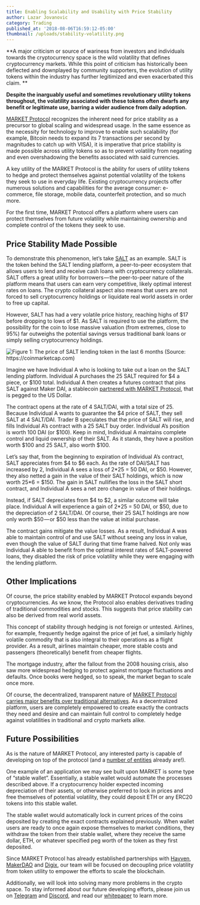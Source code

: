 ```yaml
---
title: Enabling Scalability and Usability with Price Stability
author: Lazar Jovanovic
category: Trading
published_at: '2018-08-06T16:59:12-05:00'
thumbnail: /uploads/stability-volatility.png
---
```

**A major criticism or source of wariness from investors and individuals towards the cryptocurrency space is the wild volatility that defines cryptocurrency markets. While this point of criticism has historically been deflected and downplayed by community supporters, the evolution of utility tokens within the industry has further legitimized and even exacerbated this claim.**

**Despite the inarguably useful and sometimes revolutionary utility tokens throughout, the volatility associated with these tokens often dwarfs any benefit or legitimate use, barring a wider audience from daily adoption.**

[MARKET Protocol](https://marketprotocol.io/team) recognizes the inherent need for price stability as a precursor to global scaling and widespread usage. In the same essence as the necessity for technology to improve to enable such scalability (for example, Bitcoin needs to expand its 7 transactions per second by magnitudes to catch up with VISA), it is imperative that price stability is made possible across utility tokens so as to prevent volatility from negating and even overshadowing the benefits associated with said currencies.

A key utility of the MARKET Protocol is the ability for users of utility tokens to hedge and protect themselves against potential volatility of the tokens they seek to use in everyday life. Existing cryptocurrency projects offer numerous solutions and capabilities for the average consumer: e-commerce, file storage, mobile data, counterfeit protection, and so much more.

For the first time, MARKET Protocol offers a platform where users can protect themselves from future volatility while maintaining ownership and complete control of the tokens they seek to use.

## Price Stability Made Possible

To demonstrate this phenomenon, let’s take [SALT](https://saltlending.com/) as an example. SALT is the token behind the SALT lending platform, a peer-to-peer ecosystem that allows users to lend and receive cash loans with cryptocurrency collaterals. SALT offers a great utility for borrowers — the peer-to-peer nature of the platform means that users can earn very competitive, likely optimal interest rates on loans. The crypto collateral aspect also means that users are not forced to sell cryptocurrency holdings or liquidate real world assets in order to free up capital.

However, SALT has had a very volatile price history, reaching highs of $17 before dropping to lows of $1. As SALT is required to use the platform, the possibility for the coin to lose massive valuation (from extremes, close to 95%) far outweighs the potential savings versus traditional bank loans or simply selling cryptocurrency holdings.



![Figure 1: The price of SALT lending token in the last 6 months (Source: https://coinmarketcap.com)](/uploads/salt-lending.png)



Imagine we have Individual A who is looking to take out a loan on the SALT lending platform. Individual A purchases the 25 SALT required for $4 a piece, or $100 total. Individual A then creates a futures contract that pins SALT against Maker DAI, a stablecoin [partnered with MARKET Protocol](https://medium.com/market-protocol/market-protocol-partners-with-makerdao-59f77e6d99e5), that is pegged to the US Dollar.

The contract opens at the rate of 4 SALT/DAI, with a total size of 25. Because Individual A wants to guarantee the $4 price of SALT, they sell SALT at 4 SALT/DAI. Trader B speculates that the price of SALT will rise, and fills Individual A’s contract with a 25 SALT buy order. Individual A’s position is worth 100 DAI (or $100). Keep in mind, Individual A maintains complete control and liquid ownership of their SALT. As it stands, they have a position worth $100 and 25 SALT, also worth $100.

Let’s say that, from the beginning to expiration of Individual A’s contract, SALT appreciates from $4 to $6 each. As the rate of DAI/SALT has increased by 2, Individual A sees a loss of 2\*25 = 50 DAI, or $50. However, they also netted a gain in the value of their SALT holdings, which is now worth 25\*6 = $150. The gain in SALT nullifies the loss in the SALT short contract, and Individual A sees a net zero change in value of their holdings.

Instead, if SALT depreciates from $4 to $2, a similar outcome will take place. Individual A will experience a gain of 2*25 = 50 DAI, or $50, due to the depreciation of 2 SALT/DAI. Of course, their 25 SALT holdings are now only worth $50 — or $50 less than the value at initial purchase.

The contract gains mitigate the value losses. As a result, Individual A was able to maintain control of and use SALT without seeing any loss in value, even though the value of SALT during that time frame halved. Not only was Individual A able to benefit from the optimal interest rates of SALT-powered loans, they disabled the risk of price volatility while they were engaging with the lending platform.

## Other Implications

Of course, the price stability enabled by MARKET Protocol expands beyond cryptocurrencies. As we know, the Protocol also enables derivatives trading of traditional commodities and stocks. This suggests that price stability can also be derived from real world assets.

This concept of stability through hedging is not foreign or untested. Airlines, for example, frequently hedge against the price of jet fuel, a similarly highly volatile commodity that is also integral to their operations as a flight provider. As a result, airlines maintain cheaper, more stable costs and passengers (theoretically) benefit from cheaper flights.

The mortgage industry, after the fallout from the 2008 housing crisis, also saw more widespread hedging to protect against mortgage fluctuations and defaults. Once books were hedged, so to speak, the market began to scale once more.

Of course, the decentralized, transparent nature of [MARKET Protocol carries major benefits over traditional alternatives](https://medium.com/market-protocol/how-market-protocol-differs-from-traditional-derivatives-exchanges-4fb101578ece). As a decentralized platform, users are completely empowered to create exactly the contracts they need and desire and can maintain full control to completely hedge against volatilities in traditional and crypto markets alike.

## Future Possibilities

As is the nature of MARKET Protocol, any interested party is capable of developing on top of the protocol (and a [number of entities](https://marketprotocol.io/partners) already are!).

One example of an application we may see built upon MARKET is some type of “stable wallet”. Essentially, a stable wallet would automate the processes described above. If a cryptocurrency holder expected incoming depreciation of their assets, or otherwise preferred to lock in prices and free themselves of potential volatility, they could deposit ETH or any ERC20 tokens into this stable wallet.

The stable wallet would automatically lock in current prices of the coins deposited by creating the exact contracts explained previously. When wallet users are ready to once again expose themselves to market conditions, they withdraw the token from their stable wallet, where they receive the same dollar, ETH, or whatever specified peg worth of the token as they first deposited.

Since MARKET Protocol has already established partnerships with [Havven](https://havven.io/), [MakerDAO](https://medium.com/market-protocol/market-protocol-partners-with-makerdao-59f77e6d99e5) and [Digix](https://digix.global/), our team will be focused on decoupling price volatility from token utility to empower the efforts to scale the blockchain.

Additionally, we will look into solving many more problems in the crypto space. To stay informed about our future developing efforts, please join us on [Telegram](https://marketprotocol.io/telegram) and [Discord](https://marketprotocol.io/discord), and read our [whitepaper](https://marketprotocol.io/whitepaper/) to learn more.
